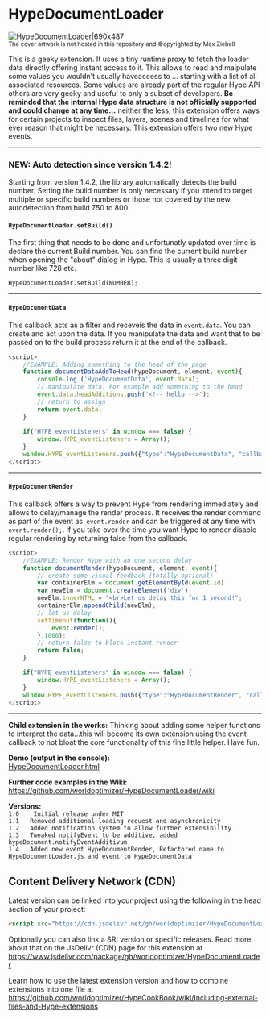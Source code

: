 # HypeDocumentLoader
![HypeDocumentLoader|690x487](https://playground.maxziebell.de/Hype/DocumentLoader/HypeDocumentLoader.jpg)   
<sup>The cover artwork is not hosted in this repository and &copy;opyrighted by Max Ziebell</sup>

This is a geeky extension. It uses a tiny runtime proxy to fetch the loader data directly offering instant access to it. This allows to read and maipulate some values you wouldn't usually haveaccess to … starting with a list of all associated resources. Some values are already part of the regular Hype API others are very geeky and useful to only a subset of developers. **Be reminded that the internal Hype data structure is not officially supported and could change at any time…** neither the less, this extension offers ways for certain projects to inspect files, layers, scenes and timelines for what ever reason that might be necessary. This extension offers two new Hype events.

---
### NEW: Auto detection since version 1.4.2!
Starting from version 1.4.2, the library automatically detects the build number. Setting the build number is only necessary if you intend to target multiple or specific build numbers or those not covered by the new autodetection from build 750 to 800.

#### `HypeDocumentLoader.setBuild()`
The first thing that needs to be done and unfortunatly updated over time is declare the current Build number. You can find the current build number when opening the "about" dialog in Hype. This is usually a three digit number like 728 etc.

```
HypeDocumentLoader.setBuild(NUMBER);
```

---

#### `HypeDocumentData`
This callback acts as a filter and receveis the data in `event.data`. You can create and act upon the data. If you manipulate the data and want that to be passed on to the build process return it at the end of the callback.
```javascript
<script>	
	//EXAMPLE: Adding something to the head of the page
	function documentDataAddToHead(hypeDocument, element, event){
		console.log ('HypeDocumentData', event.data);
		// manipulate data. For example add something to the head 
		event.data.headAdditions.push('<!-- hello -->');
		// return to assign
		return event.data;
	}
	
	if("HYPE_eventListeners" in window === false) { 
		window.HYPE_eventListeners = Array();
	}
	window.HYPE_eventListeners.push({"type":"HypeDocumentData", "callback":documentDataAddToHead});
</script>
```

---

#### `HypeDocumentRender`
This callback offers a way to prevent Hype from rendering immediately and allows to delay/manage the render process. It receives the render command as part of the event as` event.render` and can be triggered at any time with `event.render();`. If you take over the time you want Hype to render disable regular rendering by returning false from the callback.
```javascript
<script>	
	//EXAMPLE: Render Hype with an one second delay
	function documentRender(hypeDocument, element, event){
		// create some visual feedback (totally optional)
		var containerElm = document.getElementById(event.id)
		var newElm = document.createElement('div');
		newElm.innerHTML = "<br>Let us delay this for 1 second!";
		containerElm.appendChild(newElm);
		// let us delay
		setTimeout(function(){
			event.render();
		},1000);
		// return false to block instant render
		return false;
	}

	if("HYPE_eventListeners" in window === false) { 
		window.HYPE_eventListeners = Array();
	}
	window.HYPE_eventListeners.push({"type":"HypeDocumentRender", "callback":documentRender});
</script>
```

---

**Child extension in the works:** Thinking about adding some helper functions to interpret the data...this will become its own extension using the event callback to not bloat the core functionality of this fine little helper. Have fun.

**Demo (output in the console):**  
[HypeDocumentLoader.html](https://playground.maxziebell.de/Hype/DocumentLoader/HypeDocumentLoader.html)

**Further code examples in the Wiki:**  
https://github.com/worldoptimizer/HypeDocumentLoader/wiki

**Versions:**\
`1.0	Initial release under MIT`  
`1.1   Removed additional loading request and asynchronicity`  
`1.2   Added notification system to allow further extensibility`  
`1.3   Tweaked notifyEvent to be additive, added hypeDocument.notifyEventAdditivum`  
`1.4   Added new event HypeDocumentRender, Refactored name to HypeDocumentLoader.js and event to HypeDocumentData`

Content Delivery Network (CDN)
--
Latest version can be linked into your project using the following in the head section of your project:
```html
<script src="https://cdn.jsdelivr.net/gh/worldoptimizer/HypeDocumentLoader/HypeDocumentLoader.min.js"></script>
```

Optionally you can also link a SRI version or specific releases. 
Read more about that on the JsDelivr (CDN) page for this extension at https://www.jsdelivr.com/package/gh/worldoptimizer/HypeDocumentLoader

Learn how to use the latest extension version and how to combine extensions into one file at
https://github.com/worldoptimizer/HypeCookBook/wiki/Including-external-files-and-Hype-extensions
